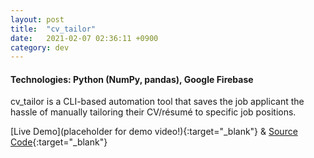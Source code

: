 ```yaml
---
layout: post
title:  "cv_tailor"
date:   2021-02-07 02:36:11 +0900
category: dev
---
```

<!-- <a href="https://github.com/jinyoungch0i/cv_tailor">
    <img src="{{site.base_url}}/dev/assets/images/CHANGETHIS.gif" alt='cv_tailor screenshot' width="500">
</a> -->

#### **Technologies**: Python (NumPy, pandas), Google Firebase

cv_tailor is a CLI-based automation tool that saves the job applicant the hassle of manually tailoring their CV/résumé to specific job positions. 

[Live Demo](placeholder for demo video!){:target="_blank"} & [Source Code](https://github.com/jinyoungch0i/cv_tailor.){:target="_blank"}
